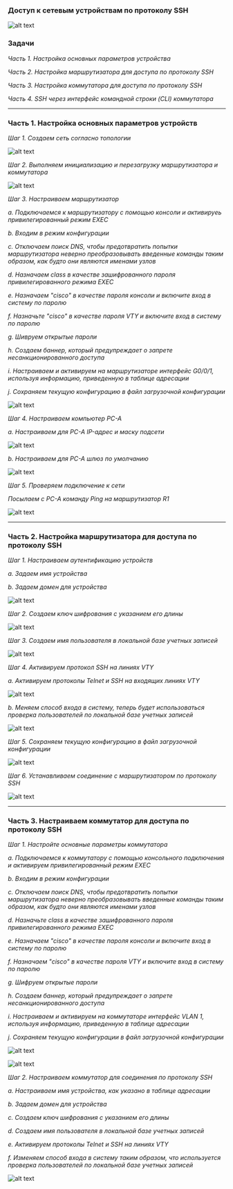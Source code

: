 ### Доступ к сетевым устройствам по протоколу SSH

![alt text](https://github.com/Eliminir/OTUSLABS/blob/Labs/LAB5/1.JPG)


 ### Задачи
 
*Часть 1. Настройка основных параметров устройства*

*Часть 2. Настройка маршрутизатора для доступа по протоколу SSH*

*Часть 3. Настройка коммутатора для доступа по протоколу SSH*

*Часть 4. SSH через интерфейс командной строки (CLI) коммутатора*

____

### Часть 1. Настройка основных параметров устройств ###

*Шаг 1. Создаем сеть согласно топологии*

![alt text](https://github.com/Eliminir/OTUSLABS/blob/Labs/LAB5/2.JPG)


*Шаг 2. Выполняем инициализацию и перезагрузку маршрутизатора и коммутатора*

![alt text](https://github.com/Eliminir/OTUSLABS/blob/Labs/LAB5/3.JPG)


*Шаг 3. Настраиваем маршрутизатор*

*a.	Подключаемся к маршрутизатору с помощью консоли и активируеь привилегированный режим EXEC*

*b.	Входим в режим конфигурации*

*c.	Отключаем поиск DNS, чтобы предотвратить попытки маршрутизатора неверно преобразовывать введенные команды таким образом, как будто они являются именами узлов*

*d.	Назначаем class в качестве зашифрованного пароля привилегированного режима EXEC*

*e.	Назначаем "cisco" в качестве пароля консоли и включите вход в систему по паролю*

*f.	Назначьте "cisco" в качестве пароля VTY и включите вход в систему по паролю*

*g.	Шивруем открытые пароли*

*h.	Создаем баннер, который предупреждает о запрете несанкционированного доступа*

*i.	Настраиваем и активируем на маршрутизаторе интерфейс G0/0/1, используя информацию, приведенную в таблице адресации*

*j.	Сохраняем текущую конфигурацию в файл загрузочной конфигурации*

![alt text](https://github.com/Eliminir/OTUSLABS/blob/Labs/LAB5/4.JPG)


*Шаг 4. Настраиваем компьютер PC-A*

*a.	Настраиваем для PC-A IP-адрес и маску подсети*

![alt text](https://github.com/Eliminir/OTUSLABS/blob/Labs/LAB5/5.JPG)


*b.	Настраиваем для PC-A шлюз по умолчанию*

![alt text](https://github.com/Eliminir/OTUSLABS/blob/Labs/LAB5/6.JPG)


*Шаг 5. Проверяем подключение к сети*

*Посылаем с PC-A команду Ping на маршрутизатор R1*

![alt text](https://github.com/Eliminir/OTUSLABS/blob/Labs/LAB5/7.JPG)

___

### Часть 2. Настройка маршрутизатора для доступа по протоколу SSH


*Шаг 1. Настраиваем аутентификацию устройств*

*a.	Задаем имя устройства*

*b.	Задаем домен для устройства*

![alt text](https://github.com/Eliminir/OTUSLABS/blob/Labs/LAB5/8.JPG)


*Шаг 2. Создаем ключ шифрования с указанием его длины*

![alt text](https://github.com/Eliminir/OTUSLABS/blob/Labs/LAB5/9.JPG)


*Шаг 3. Создаем имя пользователя в локальной базе учетных записей*

![alt text](https://github.com/Eliminir/OTUSLABS/blob/Labs/LAB5/10.JPG)


*Шаг 4. Активируем протокол SSH на линиях VTY*

*a.	Активируем протоколы Telnet и SSH на входящих линиях VTY*

![alt text](https://github.com/Eliminir/OTUSLABS/blob/Labs/LAB5/11.JPG)


*b.	Меняем способ входа в систему, теперь будет использоваться проверка пользователей по локальной базе учетных записей*

![alt text](https://github.com/Eliminir/OTUSLABS/blob/Labs/LAB5/12.JPG)


*Шаг 5. Сохраняем текущую конфигурацию в файл загрузочной конфигурации*

![alt text](https://github.com/Eliminir/OTUSLABS/blob/Labs/LAB5/13.JPG)

*Шаг 6. Устанавливаем соединение с маршрутизатором по протоколу SSH*


![alt text](https://github.com/Eliminir/OTUSLABS/blob/Labs/LAB5/14.JPG)

___

### Часть 3. Настраиваем коммутатор для доступа по протоколу SSH

*Шаг 1. Настройте основные параметры коммутатора*

*a.	Подключаемся к коммутатору с помощью консольного подключения и активируем привилегированный режим EXEC*

*b.	Входим в режим конфигурации*

*c.	Отключаем поиск DNS, чтобы предотвратить попытки маршрутизатора неверно преобразовывать введенные команды таким образом, как будто они являются именами узлов*

*d.	Назначьте class в качестве зашифрованного пароля привилегированного режима EXEC*

*e.	Назначаем "cisco" в качестве пароля консоли и включите вход в систему по паролю*

*f.	Назначаем "cisco" в качестве пароля VTY и включите вход в систему по паролю*

*g.	Шифруем открытые пароли*

*h. Создаем баннер, который предупреждает о запрете несанкционированного доступа*

*i.	Настраиваем и активируем на коммутаторе интерфейс VLAN 1, используя информацию, приведенную в таблице адресации*

*j.	Сохраняем текущую конфигурации в файл загрузочной конфигурации*

![alt text](https://github.com/Eliminir/OTUSLABS/blob/Labs/LAB5/15.JPG)

![alt text](https://github.com/Eliminir/OTUSLABS/blob/Labs/LAB5/16.JPG)


*Шаг 2. Настраиваем коммутатор для соединения по протоколу SSH*

*a.	Настраиваем имя устройства, как указано в таблице адресации*

*b.	Задаем домен для устройства*

*c.	Создаем ключ шифрования с указанием его длины*

*d.	Создаем имя пользователя в локальной базе учетных записей*

*e.	Активируем протоколы Telnet и SSH на линиях VTY*

*f.	Изменяем способ входа в систему таким образом, что используется проверка пользователей по локальной базе учетных записей*

![alt text](https://github.com/Eliminir/OTUSLABS/blob/Labs/LAB5/17.JPG)
